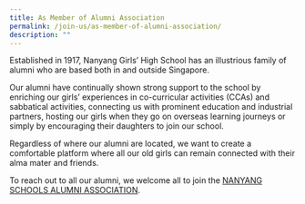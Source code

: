 ```yaml
---
title: As Member of Alumni Association
permalink: /join-us/as-member-of-alumni-association/
description: ""
---
```

Established in 1917, Nanyang Girls’ High School has an illustrious family of alumni who are based both in and outside Singapore.

Our alumni have continually shown strong support to the school by enriching our girls’ experiences in co-curricular activities (CCAs) and sabbatical activities, connecting us with prominent education and industrial partners, hosting our girls when they go on overseas learning journeys or simply by encouraging their daughters to join our school.

Regardless of where our alumni are located, we want to create a comfortable platform where all our old girls can remain connected with their alma mater and friends.

To reach out to all our alumni, we welcome all to join the [NANYANG SCHOOLS ALUMNI ASSOCIATION](http://nanyang.org.sg/).